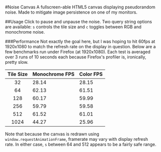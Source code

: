 #Noise Canvas
A fullscreen-able HTML5 canvas displaying pseudorandom noise. Made to mitigate image persistence on one of my monitors.

##Usage
Click to pause and unpause the noise.
Two query string options are available: `s` controls the tile size and `c` toggles between RGB and monochrome noise.

###Performance
Not exactly the goal here, but I was hoping to hit 60fps at 1920x1080 to match the refresh rate on the display in question.
Below are a few benchmarks run under Firefox (at 1920x1080). Each test is averaged over 3 runs of 10 seconds each because Firefox's profiler is, ironically, pretty slow.

| Tile Size | Monochrome FPS   | Color FPS |
|:---------:|:-----------------|:----------|
| 32        | 28.14            | 28.15     |
| 64        | 62.13            | 61.51     |
| 128       | 60.17            | 59.99     |
| 256       | 59.79            | 59.58     |
| 512       | 61.52            | 61.01     |
| 1024      | 44.27            | 25.96     |

Note that because the canvas is redrawn using `window.requestAnimationFrame`, framerate may vary with display refresh rate.
In either case, `s` between 64 and 512 appears to be a fairly safe range.
